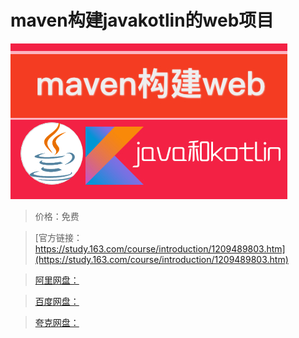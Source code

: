 # maven构建javakotlin的web项目

![img](../../../assets/study163/free/fa6f885acca4486d8d0bb9ac4443c4e6.jpg)

> 价格：免费

> [官方链接：https://study.163.com/course/introduction/1209489803.htm](https://study.163.com/course/introduction/1209489803.htm)

> [阿里网盘：]()

> [百度网盘：]()

> [夸克网盘：]()
